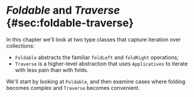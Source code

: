 # *Foldable* and *Traverse* {#sec:foldable-traverse}

In this chapter we'll look at two type classes
that capture iteration over collections:

  - `Foldable` abstracts the familiar `foldLeft` and `foldRight` operations;
  - `Traverse` is a higher-level abstraction
    that uses `Applicatives` to iterate with less pain than with folds.

We'll start by looking at `Foldable`,
and then examine cases where folding becomes complex
and `Traverse` becomes convenient.
